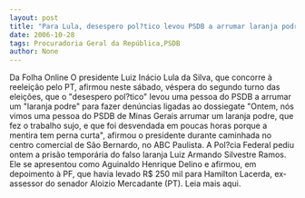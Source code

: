 ```yaml
---
layout: post
title: "Para Lula, desespero pol?tico levou PSDB a arrumar laranja podre"
date: 2006-10-28
tags: Procuradoria Geral da República,PSDB
author: None
---
```

Da Folha Online
O presidente Luiz
 Inácio Lula da Silva, que concorre à reeleição pelo PT, afirmou neste sábado, véspera do segundo turno das eleições, que o \"desespero pol?tico\" levou uma pessoa do PSDB a arrumar um \"laranja podre\" para fazer denúncias ligadas ao dossiegate
\"Ontem, nós vimos uma pessoa do PSDB de Minas Gerais arrumar um laranja podre, que fez o trabalho sujo, e que foi desvendada em poucas horas porque a mentira tem perna curta\", afirmou o presidente durante caminhada no centro comercial de São Bernardo, no ABC Paulista.
A Pol?cia Federal pediu ontem a prisão temporária do falso laranja Luiz Armando Silvestre Ramos. Ele se apresentou como Aguinaldo Henrique Delino e afirmou, em depoimento à PF, que havia levado R$ 250 mil para Hamilton Lacerda, ex-assessor do senador Aloizio Mercadante (PT).
Leia mais aqui. 